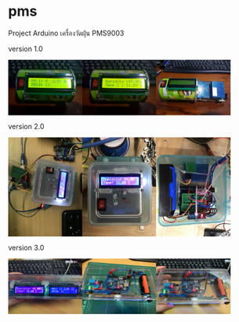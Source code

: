 # pms
Project Arduino เครื่องวัดฝุ่น PMS9003

<!-- ![alt text](/version_1/thumbnail/20190328_033918_resize.jpg) -->

version 1.0
<div style="display:flex;">
<img alt="App image" src="/version_1/thumbnail/20190328_033918_resize.jpg" width="30%">
<img alt="App image" src="/version_1/thumbnail/20190328_033923_resize.jpg" width="30%">
<img alt="App image" src="/version_1/thumbnail/20190328_024907_resize.jpg" width="30%">
</div>


version 2.0
<div style="display:flex;">
<img alt="App image" src="/version_2/thumbnail/IMG_6461_resize.jpg" width="30%">
<img alt="App image" src="/version_2/thumbnail/IMG_6462_resize.jpg" width="30%">
<img alt="App image" src="/version_2/thumbnail/IMG_6465_resize.jpg" width="30%">
</div>


version 3.0
<div style="display:flex;">
<img alt="App image" src="/version_3/thumbnail/S__44097541_0_resize.jpg" width="30%">
<img alt="App image" src="/version_3/thumbnail/S__44097544_0_resize.jpg" width="30%">
<img alt="App image" src="/version_3/thumbnail/S__44097539_0_resize.jpg" width="30%">
</div>